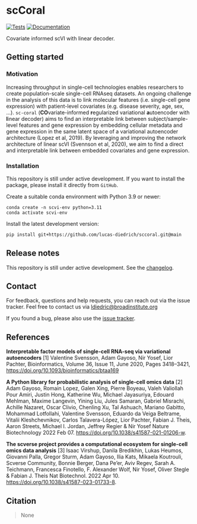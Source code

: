 # scCoral

[![Tests][badge-tests]][link-tests]
[![Documentation][badge-docs]][link-docs]

[badge-tests]: https://img.shields.io/github/actions/workflow/status/lucas-diedrich/scCoral/test.yaml?branch=main
[link-tests]: https://github.com/lucas-diedrich/sccoral/actions/workflows/test.yml
[badge-docs]: https://img.shields.io/readthedocs/scCoral

Covariate informed scVI with linear decoder.

## Getting started

### Motivation

Increasing throughput in single-cell technologies enables researchers to create population-scale single-cell RNAseq datasets. An ongoing challenge in the analysis of this data is to link molecular features (i.e. single-cell gene expression) with patient-level covariates (e.g. disease severity, age, sex, ...). `sc-coral` (**CO**variate-informed **r**egularized variational **a**utoencoder with **l**inear decoder) aims to find an interpretable link between subject/sample-level features and gene expression by embedding cellular metadata and gene expression in the same latent space of a variational autoencoder architecture (Lopez et al, 2019). By leveraging and improving the network architecture of linear scVI (Svennson et al, 2020), we aim to find a direct and interpretable link between embedded covariates and gene expression.

<!-- Please refer to the [documentation][link-docs]. In particular, the

-   [API documentation][link-api]. -->

### Installation

This repository is still under active development. If you want to install the package, please install it directly from `GitHub`.

<!--
You need to have Python 3.9 or newer installed on your system. If you don't have
Python installed, we recommend installing [Mambaforge](https://github.com/conda-forge/miniforge#mambaforge). -->

<!--
1) Install the latest release of `scCoral` from `PyPI <https://pypi.org/project/scCoral/>`_:

```bash
pip install scCoral
```
-->

Create a suitable conda environment with Python 3.9 or newer:

```{bash}
conda create -n scvi-env python=3.11
conda activate scvi-env
```

Install the latest development version:

```bash
pip install git+https://github.com/lucas-diedrich/sccoral.git@main
```

## Release notes

This repository is still under active development. See the [changelog][changelog].

## Contact

For feedback, questions and help requests, you can reach out via the issue tracker. Feel free to contact us via [ldiedric@broadinstitute.org](mailto:ldiedric@broadinstitute.org)

<!-- in the [scverse discourse][scverse-discourse]. -->

If you found a bug, please also use the [issue tracker][issue-tracker].

## References

**Interpretable factor models of single-cell RNA-seq via variational autoencoders**
[1] Valentine Svensson, Adam Gayoso, Nir Yosef, Lior Pachter, Bioinformatics, Volume 36, Issue 11, June 2020, Pages 3418–3421, https://doi.org/10.1093/bioinformatics/btaa169

**A Python library for probabilistic analysis of single-cell omics data**
[2] Adam Gayoso, Romain Lopez, Galen Xing, Pierre Boyeau, Valeh Valiollah Pour Amiri, Justin Hong, Katherine Wu, Michael Jayasuriya, Edouard Mehlman, Maxime Langevin, Yining Liu, Jules Samaran, Gabriel Misrachi, Achille Nazaret, Oscar Clivio, Chenling Xu, Tal Ashuach, Mariano Gabitto, Mohammad Lotfollahi, Valentine Svensson, Eduardo da Veiga Beltrame, Vitalii Kleshchevnikov, Carlos Talavera-López, Lior Pachter, Fabian J. Theis, Aaron Streets, Michael I. Jordan, Jeffrey Regier & Nir Yosef
Nature Biotechnology 2022 Feb 07. https://doi.org/10.1038/s41587-021-01206-w.

**The scverse project provides a computational ecosystem for single-cell omics data analysis**
[3] Isaac Virshup, Danila Bredikhin, Lukas Heumos, Giovanni Palla, Gregor Sturm, Adam Gayoso, Ilia Kats, Mikaela Koutrouli, Scverse Community, Bonnie Berger, Dana Pe’er, Aviv Regev, Sarah A. Teichmann, Francesca Finotello, F. Alexander Wolf, Nir Yosef, Oliver Stegle & Fabian J. Theis
Nat Biotechnol. 2022 Apr 10. https://doi.org/10.1038/s41587-023-01733-8.

## Citation

> None

[scverse-discourse]: https://discourse.scverse.org/
[issue-tracker]: https://github.com/lucas-diedrich/scCoral/issues
[changelog]: https://scCoral.readthedocs.io/latest/changelog.html
[link-docs]: https://scCoral.readthedocs.io
[link-api]: https://scCoral.readthedocs.io/latest/api.html
